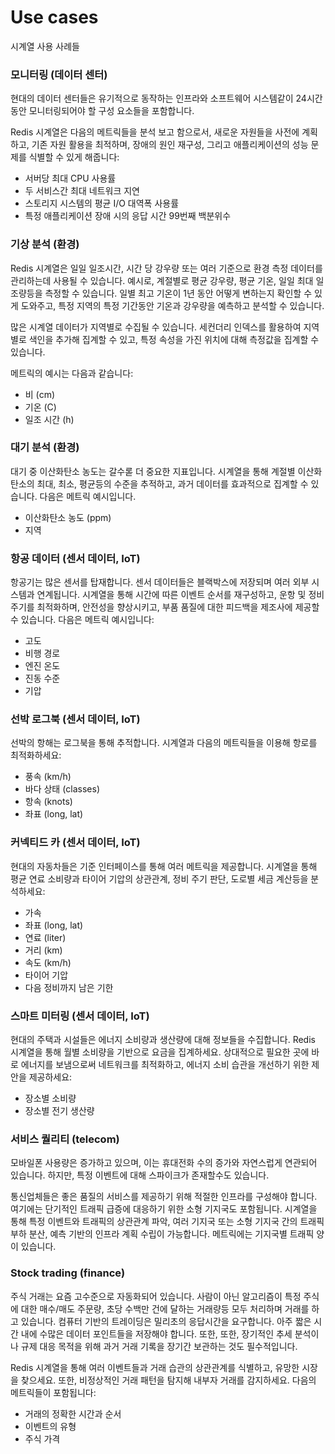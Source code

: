 # Use cases
시계열 사용 사례들

### 모니터링 (데이터 센터)
현대의 데이터 센터들은 유기적으로 동작하는 인프라와 소프트웨어 시스템같이 24시간 동안 모니터링되어야 할 구성 요소들을 포함합니다.

Redis 시계열은 다음의 메트릭들을 분석 보고 함으로서, 새로운 자원들을 사전에 계획하고, 기존 자원 활용을 최적하며, 장애의 원인 재구성,
그리고 애플리케이션의 성능 문제를 식별할 수 있게 해줍니다:
- 서버당 최대 CPU 사용률
- 두 서비스간 최대 네트워크 지연
- 스토리지 시스템의 평균 I/O 대역폭 사용률
- 특정 애플리케이션 장애 시의 응답 시간 99번째 백분위수

### 기상 분석 (환경)
Redis 시계열은 일일 일조시간, 시간 당 강우량 또는 여러 기준으로 환경 측정 데이터를 관리하는데 사용될 수 있습니다. 예시로, 계절별로 평균
강우량, 평균 기온, 일일 최대 일조량등을 측정할 수 있습니다. 일별 최고 기온이 1년 동안 어떻게 변하는지 확인할 수 있게 도와주고, 특정 지역의
특정 기간동안 기온과 강우량을 예측하고 분석할 수 있습니다.

많은 시계열 데이터가 지역별로 수집될 수 있습니다. 세컨더리 인덱스를 활용하여 지역별로 색인을 추가해 집계할 수 있고, 특정 속성을 가진 위치에 
대해 측정값을 집계할 수 있습니다.

메트릭의 예시는 다음과 같습니다:
- 비 (cm)
- 기온 (C)
- 일조 시간 (h)

### 대기 분석 (환경)
대기 중 이산화탄소 농도는 갈수롣 더 중요한 지표입니다. 시계열을 통해 계절별 이산화탄소의 최대, 최소, 평균등의 수준을 추적하고,
과거 데이터를 효과적으로 집계할 수 있습니다. 다음은 메트릭 예시입니다.
- 이산화탄소 농도 (ppm)
- 지역

### 항공 데이터 (센서 데이터, IoT)
항공기는 많은 센서를 탑재합니다. 센서 데이터들은 블랙박스에 저장되며 여러 외부 시스템과 연계됩니다. 시계열을 통해 시간에 따른
이벤트 순서를 재구성하고, 운항 및 정비 주기를 최적화하며, 안전성을 향상시키고, 부품 품질에 대한 피드백을 제조사에 제공할 수 있습니다.
다음은 메트릭 예시입니다:
- 고도
- 비행 경로
- 엔진 온도
- 진동 수준
- 기압

### 선박 로그북 (센서 데이터, IoT)
선박의 항해는 로그북을 통해 추적합니다. 시계열과 다음의 메트릭들을 이용해 항로를 최적화하세요:
- 풍속 (km/h)
- 바다 상태 (classes)
- 항속 (knots)
- 좌표 (long, lat)

### 커넥티드 카 (센서 데이터, IoT)
현대의 자동차들은 기준 인터페이스를 통해 여러 메트릭을 제공합니다. 시계열을 통해 평균 연료 소비량과 타이어 기압의 상관관계, 정비 주기 판단,
도로별 세금 계산등을 분석하세요:
- 가속
- 좌표 (long, lat)
- 연료 (liter)
- 거리 (km)
- 속도 (km/h)
- 타이어 기압
- 다음 정비까지 남은 기한

### 스마트 미터링 (센서 데이터, IoT)
현대의 주택과 시설들은 에너지 소비량과 생산량에 대해 정보들을 수집합니다. Redis 시계열을 통해 월별 소비량을 기반으로 요금을 집계하세요.
상대적으로 필요한 곳에 바로 에너지를 보냄으로써 네트워크를 최적화하고, 에너지 소비 습관을 개선하기 위한 제안을 제공하세요:
- 장소별 소비량
- 장소별 전기 생산량

### 서비스 퀄리티 (telecom)
모바일폰 사용량은 증가하고 있으며, 이는 휴대전화 수의 증가와 자연스럽게 연관되어 있습니다. 하지만, 특정 이벤트에 대해 스파이크가 존재할수도 있습니다.

통신업체들은 좋은 품질의 서비스를 제공하기 위해 적절한 인프라를 구성해야 합니다. 여기에는 단기적인 트래픽 급증에 대응하기 위한 소형 기지국도 포함됩니다.
시계열을 통해 특정 이벤트와 트래픽의 상관관계 파악, 여러 기지국 또는 소형 기지국 간의 트래픽 부하 분산, 예측 기반의 인프라 계획 수립이 가능합니다.
메트릭에는 기지국별 트래픽 양이 있습니다.

### Stock trading (finance)
주식 거래는 요즘 고수준으로 자동화되어 있습니다. 사람이 아닌 알고리즘이 특정 주식에 대한 매수/매도 주문량, 초당 수백만 건에 달하는 거래량등
모두 처리하며 거래를 하고 있습니다. 컴퓨터 기반의 트레이딩은 밀리초의 응답시간을 요구합니다. 아주 짧은 시간 내에 수많은 데이터 포인트들을
저장해야 합니다. 또한, 또한, 장기적인 추세 분석이나 규제 대응 목적을 위해 과거 거래 기록을 장기간 보관하는 것도 필수적입니다.

Redis 시계열을 통해 여러 이벤트들과 거래 습관의 상관관계를 식별하고, 유망한 시장을 찾으세요. 또한, 비정상적인 거래 패턴을 탐지해
내부자 거래를 감지하세요. 다음의 메트릭들이 포함됩니다:
- 거래의 정확한 시간과 순서
- 이벤트의 유형
- 주식 가격